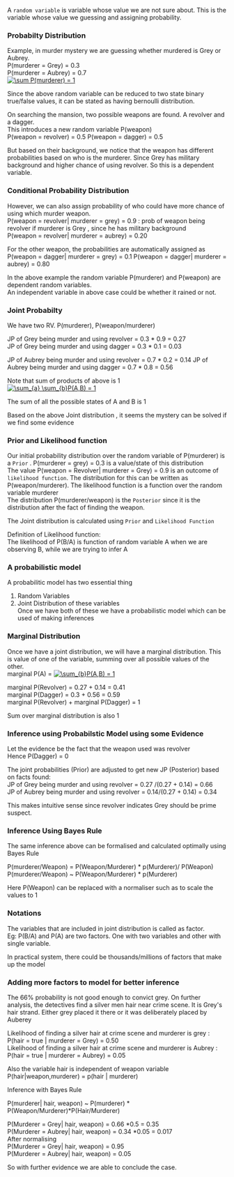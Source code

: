 A `random variable` is variable whose value we are not sure about. This is the variable whose value we guessing and assigning probability.

### Probabilty Distribution
Example, in murder mystery we are guessing whether murdered is Grey or Aubrey.  
P(murderer = Grey) = 0.3  
P(murderer = Aubrey) = 0.7    
<a href="https://www.codecogs.com/eqnedit.php?latex=\sum&space;P(murderer)&space;=&space;1" target="_blank"><img src="https://latex.codecogs.com/gif.latex?\sum&space;P(murderer)&space;=&space;1" title="\sum P(murderer) = 1" /></a>  

Since the above random variable can be reduced to two state binary true/false values, it can be stated as having bernoulli distribution.

On searching the mansion, two possible weapons are found. A revolver and a dagger.  
This introduces a new random variable P(weapon)  
P(weapon = revolver) = 0.5
P(weapon = dagger) = 0.5

But based on their background, we notice that the weapon has different probabilities based on who is the murderer. Since Grey has military background and higher chance of using revolver. So this is a dependent variable. 

### Conditional Probability Distribution
However, we can also assign probability of who could have more chance of using which murder weapon.  
P(weapon = revolver| murderer = grey) = 0.9 : prob of weapon being revolver if murderer is Grey , since he has military background  
P(weapon = revolver| murderer = aubrey) = 0.20 

For the other weapon, the probabilities are automatically assigned as  
P(weapon = dagger| murderer = grey) = 0.1
P(weapon = dagger| murderer = aubrey) = 0.80

In the above example the random variable P(murderer) and P(weapon) are dependent random variables.  
An independent variable in above case could be whether it rained or not.

### Joint Probabilty
We have two RV. P(murderer), P(weapon/murderer)  

JP of Grey being murder and using revolver = 0.3 * 0.9 = 0.27  
JP of Grey being murder and using dagger = 0.3 * 0.1 = 0.03  

JP of Aubrey being murder and using revolver = 0.7 * 0.2 = 0.14
JP of Aubrey being murder and using dagger = 0.7 * 0.8 = 0.56

Note that sum of products of above is 1  
<a href="https://www.codecogs.com/eqnedit.php?latex=\sum_{a}&space;\sum_{b}P(A,B)&space;=&space;1" target="_blank"><img src="https://latex.codecogs.com/gif.latex?\sum_{a}&space;\sum_{b}P(A,B)&space;=&space;1" title="\sum_{a} \sum_{b}P(A,B) = 1" /></a>

The sum of all the possible states of A and B is 1

Based on the above Joint distribution , it seems the mystery can be solved if we find some evidence 

### Prior and Likelihood function
Our initial probability distribution over the random variable of P(murderer) is a `Prior` . P(murderer = grey) = 0.3 is a value/state of this distribution  
The value P(weapon = Revolver| murderer = Grey) = 0.9 is an outcome of  `likelihood function`. The distribution for this can be written as P(weapon/murderer). The likelihood function is a function over the random variable murderer  
The distribution P(murderer/weapon) is the `Posterior` since it is the distribution after the fact of finding the weapon.  

The Joint distribution is calculated using `Prior` and `Likelihood Function`

Definition of Likelihood function:  
The likelihood of P(B/A) is function of random variable A when we are observing B, while we are trying to infer A
 
### A probabilistic model
A probabilitic model has two essential thing  
1) Random Variables  
2) Joint Distribution of these variables  
Once we have both of these we have a probabilistic model which can be used of making inferences  

### Marginal Distribution
Once we have a joint distribution, we will have a marginal distribution.  This is value of one of the variable, summing over all possible values of the other.  
marginal P(A) = <a href="https://www.codecogs.com/eqnedit.php?latex=\sum_{b}P(A,B)&space;=&space;1" target="_blank"><img src="https://latex.codecogs.com/gif.latex?\sum_{b}P(A,B)&space;=&space;1" title="\sum_{b}P(A,B) = 1" /></a>  

marginal P(Revolver) = 0.27 + 0.14 = 0.41    
marginal P(Dagger) = 0.3 + 0.56 = 0.59  
marginal P(Revolver) + marginal P(Dagger) = 1

Sum over marginal distribution is also 1

### Inference using Probabilstic Model using some Evidence
Let the evidence be the fact that the weapon used was revolver  
Hence P(Dagger) = 0  

The joint probabilities (Prior) are adjusted to get new JP (Posterior) based on facts found:  
JP of Grey being murder and using revolver =  0.27 /(0.27 + 0.14) = 0.66  
JP of Aubrey being murder and using revolver = 0.14/(0.27 + 0.14)  = 0.34

This makes intuitive sense since revolver indicates Grey should be prime suspect. 

### Inference Using Bayes Rule
The same inference above can be formalised and calculated optimally using Bayes Rule

P(murderer/Weapon) = P(Weapon/Murderer) * p(Murderer)/ P(Weapon)  
P(murderer/Weapon) ~ P(Weapon/Murderer) * p(Murderer)  

Here P(Weapon) can be replaced with a normaliser such as to scale the values to 1  

### Notations
The variables that are included in joint distribution is called as factor.  
Eg: P(B/A) and P(A) are two factors. One with two variables and other with single variable.  

In practical system, there could be thousands/millions of factors that make up the model

### Adding more factors to model for better inference
The 66% probability is not good enough to convict grey. On further analysis, the detectives find a silver men hair near crime scene. It is Grey's hair strand. Either grey placed it there or it was deliberately placed by Auberey

 Likelihood of finding a silver hair at crime scene and murderer is grey : P(hair = true | murderer = Grey) = 0.50  
 Likelihood of finding a silver hair at crime scene and murderer is Aubrey : P(hair = true | murderer = Aubrey) = 0.05
 
 Also the variable hair is independent of weapon variable  
 P(hair|weapon,murderer) = p(hair | murderer)
 
 Inference with Bayes Rule
 
 P(murderer| hair, weapon) ~ P(murderer) * P(Weapon/Murderer)*P(Hair/Murderer)  
 
 P(Murderer = Grey| hair, weapon) = 0.66 *0.5 = 0.35  
 P(Murderer = Aubrey| hair, weapon) = 0.34 *0.05 = 0.017  
 After normalising  
 P(Murderer = Grey| hair, weapon) =  0.95  
 P(Murderer = Aubrey| hair, weapon) = 0.05  
 
 So with further evidence we are able to conclude the case.
 
 
 
 
 
